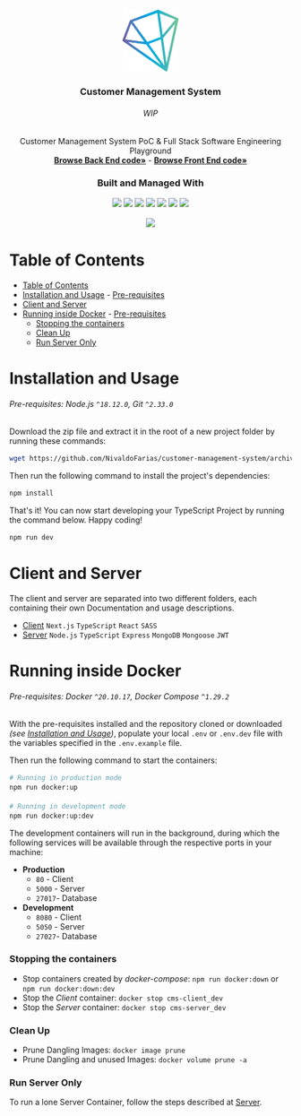 <!-- Project Summary -->

<br />

<div align="center">
  <a href="https://github.com/NivaldoFarias/customer-management-system/tree/main/server">
    <img src="assets/logo.png" alt="Logo" width="100">
  </a>

  <h3 align="center">Customer Management System</h3>
  <div align="center">
    <h6>WIP</h6>
    Customer Management System PoC & Full Stack Software Engineering Playground 
    <br />
    <a href="https://github.com/NivaldoFarias/customer-management-system/tree/main/apps/server"><strong>Browse Back End code»</strong></a>
    -
    <a href="https://github.com/NivaldoFarias/customer-management-system/tree/main/apps/client"><strong>Browse Front End code»</strong></a>
  </div>
</div>

<div align="center">
  <h3>Built and Managed With</h3>

  <img src="https://img.shields.io/badge/NPM-%23000000.svg?style=for-the-badge&logo=npm&logoColor=white" height="30px"/>
  <img src="https://img.shields.io/badge/Stylelint-black?style=for-the-badge&logo=stylelint&logoColor=white" height="30px"/>
  <img src="https://img.shields.io/badge/commitlint-black?style=for-the-badge&logo=commitlint&logoColor=0096FF&logoWidth=30" height="30px"/>
  <img src="https://img.shields.io/badge/Turborepo-151225?style=for-the-badge&logo=turborepo&logoColor=white" height="30px"/>
  <img src="https://img.shields.io/badge/ESLint-4B3263?style=for-the-badge&logo=eslint&logoColor=white" height="30px"/>
  <img src="https://img.shields.io/badge/TypeScript-007ACC?style=for-the-badge&logo=typescript&logoColor=white" height="30px"/>
  <img src="https://img.shields.io/badge/Docker-0096FF?style=for-the-badge&logo=docker&logoColor=white" height="30px"/>  

  <!-- Badges source: https://dev.to/envoy_/150-badges-for-github-pnk -->
</div>

<br />

<div align="center">
  <a href="https://github.com/NivaldoFarias/customer-management-system" alt="MIT license badge">
    <img src="https://img.shields.io/badge/license-MIT-%23A8D1FF?style=flat-square" />
  </a>
</div>

<!-- Table of Contents -->

# Table of Contents

- [Table of Contents](#table-of-contents)
- [Installation and Usage](#installation-and-usage) - [Pre-requisites](#pre-requisites-nodejs-18120-git-2330)
- [Client and Server](#client-and-server)
- [Running inside Docker](#running-inside-docker) - [Pre-requisites](#pre-requisites-docker-201017-docker-compose-1292)
  - [Stopping the containers](#stopping-the-containers)
  - [Clean Up](#clean-up)
  - [Run Server Only](#run-server-only)

# Installation and Usage

###### Pre-requisites: Node.js `^18.12.0`, Git `^2.33.0`

Download the zip file and extract it in the root of a new project folder by running these commands:

```bash
wget https://github.com/NivaldoFarias/customer-management-system/archive/main.zip
```

Then run the following command to install the project's dependencies:

```bash
npm install
```

That's it! You can now start developing your TypeScript Project by running the command below. Happy coding!

```bash
npm run dev
```

<!-- Client and Server -->

# Client and Server

The client and server are separated into two different folders, each containing their own Documentation and usage descriptions.

- [Client](https://github.com/NivaldoFarias/customer-management/tree/main/client) `Next.js` `TypeScript` `React` `SASS`
- [Server](https://github.com/NivaldoFarias/customer-management/tree/main/server) `Node.js` `TypeScript` `Express` `MongoDB` `Mongoose` `JWT`

# Running inside Docker

###### Pre-requisites: Docker `^20.10.17`, Docker Compose `^1.29.2`

With the pre-requisites installed and the repository cloned or downloaded _(see [Installation and Usage](https://github.com/NivaldoFarias/customer-management-system#installation-and-usage))_, populate your local `.env` or `.env.dev` file with the variables specified in the `.env.example` file.

Then run the following command to start the containers:

```bash
# Running in production mode
npm run docker:up

# Running in development mode
npm run docker:up:dev
```

The development containers will run in the background, during which the following services will be available through the respective ports in your machine:

- **Production**
  - `80` - Client
  - `5000` - Server
  - `27017`- Database
- **Development**
  - `8080` - Client
  - `5050` - Server
  - `27027`- Database

### Stopping the containers

- Stop containers created by _docker-compose_: `npm run docker:down` or `npm run docker:down:dev`
- Stop the _Client_ container: `docker stop cms-client_dev`
- Stop the _Server_ container: `docker stop cms-server_dev`

### Clean Up

- Prune Dangling Images: `docker image prune`
- Prune Dangling and unused Images: `docker volume prune -a`

### Run Server Only

To run a lone Server Container, follow the steps described at [Server](https://github.com/NivaldoFarias/customer-management/tree/main/server#docker-container).

#
